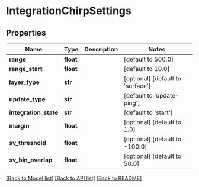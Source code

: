 # IntegrationChirpSettings

## Properties
Name | Type | Description | Notes
------------ | ------------- | ------------- | -------------
**range** | **float** |  | [default to 500.0]
**range_start** | **float** |  | [default to 10.0]
**layer_type** | **str** |  | [optional] [default to 'surface']
**update_type** | **str** |  | [default to 'update-ping']
**integration_state** | **str** |  | [default to 'start']
**margin** | **float** |  | [optional] [default to 1.0]
**sv_threshold** | **float** |  | [optional] [default to -100.0]
**sv_bin_overlap** | **float** |  | [optional] [default to 50.0]

[[Back to Model list]](../README.md#documentation-for-models) [[Back to API list]](../README.md#documentation-for-api-endpoints) [[Back to README]](../README.md)


